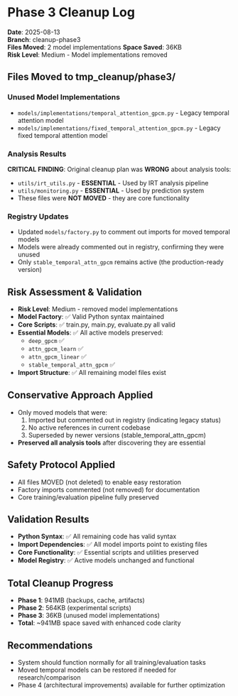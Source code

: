 # Phase 3 Cleanup Log

**Date**: 2025-08-13  
**Branch**: cleanup-phase3  
**Files Moved**: 2 model implementations
**Space Saved**: 36KB  
**Risk Level**: Medium - Model implementations removed

## Files Moved to tmp_cleanup/phase3/

### Unused Model Implementations
- `models/implementations/temporal_attention_gpcm.py` - Legacy temporal attention model
- `models/implementations/fixed_temporal_attention_gpcm.py` - Legacy fixed temporal attention model

### Analysis Results
**CRITICAL FINDING**: Original cleanup plan was **WRONG** about analysis tools:
- `utils/irt_utils.py` - **ESSENTIAL** - Used by IRT analysis pipeline
- `utils/monitoring.py` - **ESSENTIAL** - Used by prediction system
- These files were **NOT MOVED** - they are core functionality

### Registry Updates
- Updated `models/factory.py` to comment out imports for moved temporal models
- Models were already commented out in registry, confirming they were unused
- Only `stable_temporal_attn_gpcm` remains active (the production-ready version)

## Risk Assessment & Validation
- **Risk Level**: Medium - removed model implementations
- **Model Factory**: ✅ Valid Python syntax maintained
- **Core Scripts**: ✅ train.py, main.py, evaluate.py all valid
- **Essential Models**: ✅ All active models preserved:
  - `deep_gpcm` ✅
  - `attn_gpcm_learn` ✅  
  - `attn_gpcm_linear` ✅
  - `stable_temporal_attn_gpcm` ✅
- **Import Structure**: ✅ All remaining model files exist

## Conservative Approach Applied
- Only moved models that were:
  1. Imported but commented out in registry (indicating legacy status)
  2. No active references in current codebase
  3. Superseded by newer versions (stable_temporal_attn_gpcm)
- **Preserved all analysis tools** after discovering they are essential

## Safety Protocol Applied
- All files MOVED (not deleted) to enable easy restoration
- Factory imports commented (not removed) for documentation
- Core training/evaluation pipeline fully preserved

## Validation Results
- **Python Syntax**: ✅ All remaining code has valid syntax
- **Import Dependencies**: ✅ All model imports point to existing files
- **Core Functionality**: ✅ Essential scripts and utilities preserved
- **Model Registry**: ✅ Active models unchanged and functional

## Total Cleanup Progress
- **Phase 1**: 941MB (backups, cache, artifacts)
- **Phase 2**: 564KB (experimental scripts)  
- **Phase 3**: 36KB (unused model implementations)
- **Total**: ~941MB space saved with enhanced code clarity

## Recommendations
- System should function normally for all training/evaluation tasks
- Moved temporal models can be restored if needed for research/comparison
- Phase 4 (architectural improvements) available for further optimization